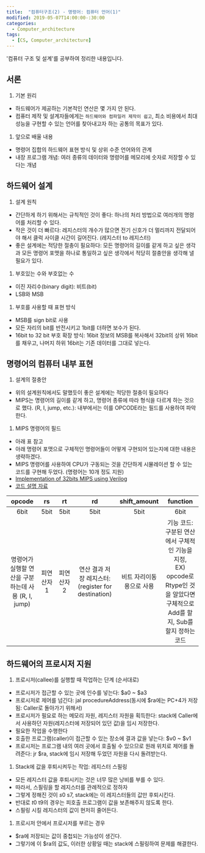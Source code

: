 ```yaml
---
title:  "컴퓨터구조(2) - 명령어: 컴퓨터 언어(1)"
modified: 2019-05-07T14:00:00-:30:00
categories:
  - Computer_architecture
tags:
  - [CS, Computer_architecture]
---
```


'컴퓨터 구조 및 설계'를 공부하여 정리한 내용입니다.

## 서론
1. 기본 원리
 - 하드웨어가 제공하는 기본적인 연산은 몇 가지 안 된다.
 - 컴퓨터 제작 및 설계자들에게는 `하드웨어와 컴파일러 제작이 쉽고`, 최소 비용에서 최대 성능을 구현할 수 있는 언어를 찾아내고자 하는 공통의 목표가 있다.

1. 앞으로 배울 내용
 - 명령어 집합의 하드웨어 표현 방식 및 상위 수준 언어와의 관계
 - 내장 프로그램 개념: 여러 종류의 데이터와 명령어를 메모리에 숫자로 저장할 수 있다는 개념

## 하드웨어 설계
1. 설계 원칙
 - 간단하게 하기 위해서는 규칙적인 것이 좋다: 하나의 처리 방법으로 여러개의 명령어를 처리할 수 있다.
 - 작은 것이 더 빠르다: 레지스터의 개수가 많으면 전기 신호가 더 멀리까지 전달되어야 해서 클럭 사이클 시간이 길어진다. (레지스터 to 레지스터)
 - 좋은 설계에는 적당한 절충이 필요하다: 모든 명령어의 길이를 같게 하고 싶은 생각과 모든 명령어 포맷을 하나로 통일하고 싶은 생각에서 적당히 절충안을 생각해 낼 필요가 있다.

1. 부호있는 수와 부호없는 수
 - 이진 자리수(binary digit): 비트(bit)
 - LSB와 MSB

1. 부호를 사용할 때 표현 방식
 - MSB를 sign bit로 사용
 - 모든 자리의 bit를 반전시키고 1bit를 더하면 보수가 된다.
 - 16bit to 32 bit 부호 확장 방식: 16bit 정보의 MSB를 복사해서 32bit의 상위 16bit를 채우고, 나머지 하위 16bit는 기존 데이터를 그대로 넣는다.


##  명령어의 컴퓨터 내부 표현
1. 설계의 절충안
 - 위의 설계원칙에서도 말했듯이 좋은 설계에는 적당한 절충이 필요하다
 - MIPS는 명령어의 길이를 같게 하고, 명령어 종류에 따라 형식을 다르게 하는 것으로 했다. (R, I, jump, etc.): 내부에서는 이를 OPCODE라는 필드를 사용하여 파악한다.

1. MIPS 명령어의 필드
 - 아래 표 참고
 - 아래 명령어 포맷으로 구체적인 명령어들이 어떻게 구현되어 있는지에 대한 내용은 생략하겠다.
 - MIPS 명령어를 사용하여 CPU가 구동되는 것을 간단하게 시뮬레이션 할 수 있는 코드를 구현해 두었다. (명령어는 10개 정도 지원)
 - [Implementation of 32bits MIPS using Verilog](https://github.com/cmpark0126/MIPS_32bits)
 - [코드 설명 자료](https://github.com/cmpark0126/MIPS_32bits/blob/master/TeamI_21400337_%EB%B0%95%EC%B2%9C%EB%AA%85_21400404_%EC%8B%A0%EB%8B%A4%ED%98%84.pdf)

 |opcode|rs|rt|rd|shift_amount|function|
 |:---:|:---:|:---:|:---:|:---:|:---:|
 |6bit|5bit|5bit|5bit|5bit|6bit|
 |명령어가 실행할 연산을 구분하는데 사용 (R, I, jump)|피연산자1|피연산자2|연산 결과 저장 레지스터: (register for destination)|비트 자리이동용으로 사용|기능 코드: 구분된 연산에서 구체적인 기능을 지정, <br>EX) opcode로 Rtype인 것을 알았다면 구체적으로 Add를 할지, Sub를 할지 정하는 코드|

## 하드웨어의 프로시저 지원
1. 프로시저(callee)를 실행할 때 작업하는 단계 (순서대로)
 - 프로시저가 접근할 수 있는 곳에 인수를 넣는다: $a0 ~ $a3
 - 프로시저로 제어를 넘긴다: jal procedureAddress(동시에 $ra에는 PC+4가 저장됨: Caller로 돌아가기 위해서)
 - 프로시저가 필요로 하는 메모리 자원, 레지스터 자원을 획득한다: stack에 Caller에서 사용하던 자원(레지스터에 저장되어 있던 값)을 임시 저장한다.
 - 필요한 작업을 수행한다
 - 호출한 프로그램(caller)이 접근할 수 있는 장소에 결과 값을 넣는다: $v0 ~ $v1
 - 프로시저는 프로그램 내의 여러 곳에서 호출될 수 있으므로 원래 위치로 제어를 돌려준다: jr $ra, stack에 임시 저장해 두었던 자원을 다시 돌려받는다.

1. Stack에 값을 후퇴시켜두는 작업: 레지스터 스필링
 - 모든 레지스터 값을 후퇴시키는 것은 너무 많은 낭비를 부를 수 있다.
 - 따라서, 스필링을 할 레지스터를 관례적으로 정하자
 - 그렇게 정해진 것이 $s0~$s7, stack에는 이 레지스터들의 값만 후퇴시킨다.
 - 반대로 $t0~$t9의 경우는 피호출 프로그램이 값을 보존해주지 않도록 한다.
 - 스필링 시킬 레지스터의 값이 현저히 줄어든다.

1. 프로시저 안에서 프로시저를 부르는 경우
 - $ra에 저장되는 값이 중첩되는 가능성이 생긴다.
 - 그렇기에 이 $ra의 값도, 이러한 상황일 때는 stack에 스필링하여 문제를 해결한다.
